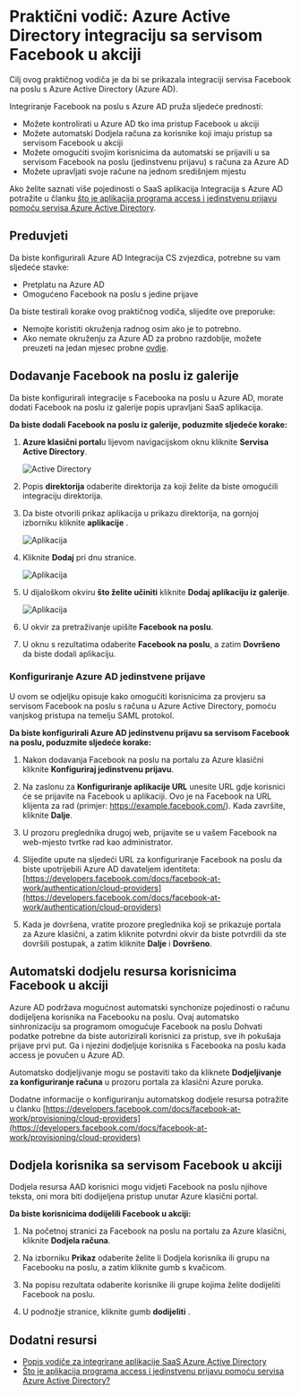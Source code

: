<properties
    pageTitle="Praktični vodič: Azure Active Directory integraciju sa servisom Facebook na poslu | Microsoft Azure"
    description="Saznajte kako konfigurirati jedinstvenu prijavu između Azure Active Directory i Facebook na poslu."
    services="active-directory"
    documentationCenter=""
    authors="asmalser-msft"
    manager="femila"
    editor=""/>

<tags
    ms.service="active-directory"
    ms.workload="identity"
    ms.tgt_pltfrm="na"
    ms.devlang="na"
    ms.topic="article"
    ms.date="04/26/2016"
    ms.author="asmalser"/>


# <a name="tutorial-azure-active-directory-integration-with-facebook-at-work"></a>Praktični vodič: Azure Active Directory integraciju sa servisom Facebook u akciji

Cilj ovog praktičnog vodiča je da bi se prikazala integraciji servisa Facebook na poslu s Azure Active Directory (Azure AD).

Integriranje Facebook na poslu s Azure AD pruža sljedeće prednosti: 

- Možete kontrolirati u Azure AD tko ima pristup Facebook u akciji 
- Možete automatski Dodjela računa za korisnike koji imaju pristup sa servisom Facebook u akciji
- Možete omogućiti svojim korisnicima da automatski se prijavili u sa servisom Facebook na poslu (jedinstvenu prijavu) s računa za Azure AD
- Možete upravljati svoje račune na jednom središnjem mjestu 

Ako želite saznati više pojedinosti o SaaS aplikacija Integracija s Azure AD potražite u članku [što je aplikacija programa access i jedinstvenu prijavu pomoću servisa Azure Active Directory](active-directory-appssoaccess-whatis.md).


## <a name="prerequisites"></a>Preduvjeti 

Da biste konfigurirali Azure AD Integracija CS zvjezdica, potrebne su vam sljedeće stavke:

- Pretplatu na Azure AD
- Omogućeno Facebook na poslu s jedine prijave

Da biste testirali korake ovog praktičnog vodiča, slijedite ove preporuke:

- Nemojte koristiti okruženja radnog osim ako je to potrebno.
- Ako nemate okruženju za Azure AD za probno razdoblje, možete preuzeti na jedan mjesec probne [ovdje](https://azure.microsoft.com/pricing/free-trial/). 


## <a name="adding-facebook-at-work-from-the-gallery"></a>Dodavanje Facebook na poslu iz galerije
Da biste konfigurirali integracije s Facebooka na poslu u Azure AD, morate dodati Facebook na poslu iz galerije popis upravljani SaaS aplikacija.

**Da biste dodali Facebook na poslu iz galerije, poduzmite sljedeće korake:**

1. **Azure klasični portal**u lijevom navigacijskom oknu kliknite **Servisa Active Directory**. 

    ![Active Directory][1]

2. Popis **direktorija** odaberite direktorija za koji želite da biste omogućili integraciju direktorija.

3. Da biste otvorili prikaz aplikacija u prikazu direktorija, na gornjoj izborniku kliknite **aplikacije** .

    ![Aplikacija][2]

4. Kliknite **Dodaj** pri dnu stranice.
    
    ![Aplikacija][3]

5. U dijaloškom okviru **što želite učiniti** kliknite **Dodaj aplikaciju iz galerije**.

    ![Aplikacija][4]

6. U okvir za pretraživanje upišite **Facebook na poslu**.

7. U oknu s rezultatima odaberite **Facebook na poslu**, a zatim **Dovršeno** da biste dodali aplikaciju.


### <a name="configuring-azure-ad-single-sign-on"></a>Konfiguriranje Azure AD jedinstvene prijave

U ovom se odjeljku opisuje kako omogućiti korisnicima za provjeru sa servisom Facebook na poslu s računa u Azure Active Directory, pomoću vanjskog pristupa na temelju SAML protokol.

**Da biste konfigurirali Azure AD jedinstvenu prijavu sa servisom Facebook na poslu, poduzmite sljedeće korake:**

1.  Nakon dodavanja Facebook na poslu na portalu za Azure klasični kliknite **Konfiguriraj jedinstvenu prijavu**.

2.  Na zaslonu za **Konfiguriranje aplikacije URL** unesite URL gdje korisnici će se prijavite na Facebook u aplikaciji. Ovo je na Facebook na URL klijenta za rad (primjer: https://example.facebook.com/). Kada završite, kliknite **Dalje**.

3.  U prozoru preglednika drugoj web, prijavite se u vašem Facebook na web-mjesto tvrtke rad kao administrator.

4. Slijedite upute na sljedeći URL za konfiguriranje Facebook na poslu da biste upotrijebili Azure AD davateljem identiteta: [https://developers.facebook.com/docs/facebook-at-work/authentication/cloud-providers](https://developers.facebook.com/docs/facebook-at-work/authentication/cloud-providers)

5.  Kada je dovršena, vratite prozore preglednika koji se prikazuje portala za Azure klasični, a zatim kliknite potvrdni okvir da biste potvrdili da ste dovršili postupak, a zatim kliknite **Dalje** i **Dovršeno**.


## <a name="automatically-provisioning-users-to-facebook-at-work"></a>Automatski dodjelu resursa korisnicima Facebook u akciji

Azure AD podržava mogućnost automatski synchonize pojedinosti o računu dodijeljena korisnika na Facebooku na poslu. Ovaj automatsko sinhronizaciju sa programom omogućuje Facebook na poslu Dohvati podatke potrebne da biste autorizirali korisnici za pristup, sve ih pokušaja prijave prvi put. Ga i njezini dodjeljuje korisnika s Facebooka na poslu kada access je povučen u Azure AD.

Automatsko dodjeljivanje mogu se postaviti tako da kliknete **Dodjeljivanje za konfiguriranje računa** u prozoru portala za klasični Azure poruka.

Dodatne informacije o konfiguriranju automatskog dodjele resursa potražite u članku [https://developers.facebook.com/docs/facebook-at-work/provisioning/cloud-providers](https://developers.facebook.com/docs/facebook-at-work/provisioning/cloud-providers)


## <a name="assigning-users-to-facebook-at-work"></a>Dodjela korisnika sa servisom Facebook u akciji

Dodjela resursa AAD korisnici mogu vidjeti Facebook na poslu njihove teksta, oni mora biti dodijeljena pristup unutar Azure klasični portal.

**Da biste korisnicima dodijelili Facebook u akciji:**

1.  Na početnoj stranici za Facebook na poslu na portalu za Azure klasični, kliknite **Dodjela računa**.

2.  Na izborniku **Prikaz** odaberite želite li Dodjela korisnika ili grupu na Facebooku na poslu, a zatim kliknite gumb s kvačicom.

3.  Na popisu rezultata odaberite korisnike ili grupe kojima želite dodijeliti Facebook na poslu.

4.  U podnožje stranice, kliknite gumb **dodijeliti** .


## <a name="additional-resources"></a>Dodatni resursi

* [Popis vodiče za integrirane aplikacije SaaS Azure Active Directory](active-directory-saas-tutorial-list.md)
* [Što je aplikacija programa access i jedinstvenu prijavu pomoću servisa Azure Active Directory?](active-directory-appssoaccess-whatis.md)

<!--Image references-->
[1]: ./media/active-directory-saas-cs-stars-tutorial/tutorial_general_01.png
[2]: ./media/active-directory-saas-cs-stars-tutorial/tutorial_general_02.png
[3]: ./media/active-directory-saas-cs-stars-tutorial/tutorial_general_03.png
[4]: ./media/active-directory-saas-cs-stars-tutorial/tutorial_general_04.png




